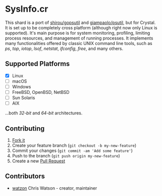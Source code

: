 # SysInfo.cr

This shard is a port of [shirou/gopsutil](https://github.com/shirou/gopsutil/) and [giampaolo/psutil](https://github.com/giampaolo/psutil/), but for Crystal. It is set up to be completely cross platform (although right now only Linux is supported). It's main purpose is for system monitoring, profiling, limiting process resources, and management of running processes. It implements many functionalities offered by classic UNIX command line tools, such as _ps_, _top_, _iotop_, _lsof_, _netstat_, _ifconfig_, _free_, and many others.

## Supported Platforms

- [x] Linux
- [ ] macOS
- [ ] Windows
- [ ] FreeBSD, OpenBSD, NetBSD
- [ ] Sun Solaris
- [ ] AIX

...both *32-bit* and *64-bit* architectures.

## Contributing

1. [Fork it](https://github.com/watzon/sysinfo.cr/fork)
2. Create your feature branch (`git checkout -b my-new-feature`)
3. Commit your changes (`git commit -am 'Add some feature'`)
4. Push to the branch (`git push origin my-new-feature`)
5. Create a new [Pull Request](https://github.com/watzon/sysinfo.cr/pulls)

## Contributors

- [watzon](https://github.com/watzon/sysinfo.cr) Chris Watson - creator, maintainer
